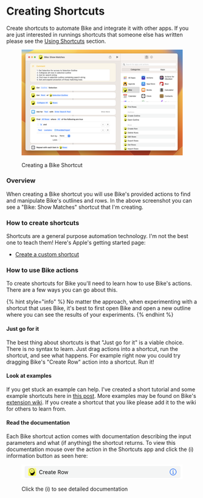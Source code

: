 # Creating Shortcuts

Create shortcuts to automate Bike and integrate it with other apps. If you are just interested in runnings shortcuts that someone else has written please see the [Using Shortcuts](../using-bike/using-shortcuts.md) section.

<figure><img src="../.gitbook/assets/shortcut_automation.png" alt=""><figcaption><p>Creating a Bike Shortcut</p></figcaption></figure>

### Overview

When creating a Bike shortcut you will use Bike's provided actions to find and manipulate Bike's outlines and rows. In the above screenshot you can see a "Bike: Show Matches" shortcut that I'm creating.

### How to create shortcuts

Shortcuts are a general purpose automation technology. I'm not the best one to teach them! Here's Apple's getting started page:

* [Create a custom shortcut](https://support.apple.com/en-gb/guide/shortcuts-mac/apd84c576f8c/mac)

### How to use Bike actions

To create shortcuts for Bike you'll need to learn how to use Bike's actions. There are a few ways you can go about this.

{% hint style="info" %}
No matter the approach, when experimenting with a shortcut that uses Bike, it's best to first open Bike and open a new outline where you can see the results of your experiments.
{% endhint %}

#### Just go for it

The best thing about shortcuts is that "Just go for it" is a viable choice. There is no syntax to learn. Just drag actions into a shortcut, run the shortcut, and see what happens. For example right now you could try dragging Bike's "Create Row" action into a shortcut. Run it!

#### Look at examples

If you get stuck an example can help. I've created a short tutorial and some example shortcuts here in [this post](https://www.hogbaysoftware.com/posts/bike-automate-with-shortcuts/). More examples may be found on Bike's [extension wiki](https://support.hogbaysoftware.com/t/bike-extensions-wiki/4810). If you create a shortcut that you like please add it to the wiki for others to learn from.

#### Read the documentation

Each Bike shortcut action comes with documentation describing the input parameters and what (if anything) the shortcut returns. To view this documentation mouse over the action in the Shortcuts app and click the (i) information button as seen here:

<figure><img src="../.gitbook/assets/shortcut_information.png" alt=""><figcaption><p>Click the (i) to see detailed documentation</p></figcaption></figure>
